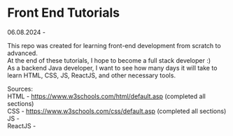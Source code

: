 
# Front End Tutorials
06.08.2024 - 

This repo was created for learning front-end development from scratch to advanced.<br />
At the end of these tutorials, I hope to become a full stack developer :)<br />
As a backend Java developer, I want to see how many days it will take to learn HTML, CSS, JS, ReactJS, and other necessary tools.<br />

Sources:<br/>
HTML    - https://www.w3schools.com/html/default.asp (completed all sections)<br/>
CSS     - https://www.w3schools.com/css/default.asp (completed all sections)<br/>
JS      - <br/>
ReactJS - <br/>
 
